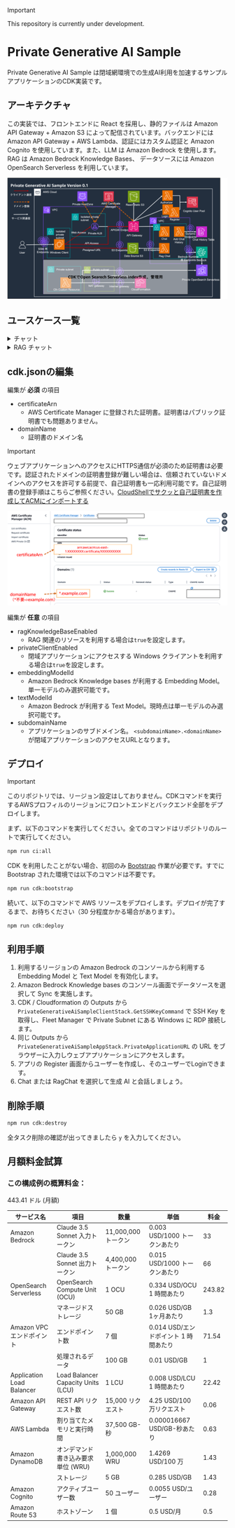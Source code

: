 > [!IMPORTANT]
> This repository is currently under development.

# Private Generative AI Sample 

Private Generative AI Sample は閉域網環境での生成AI利用を加速するサンプルアプリケーションのCDK実装です。

## アーキテクチャ

この実装では、フロントエンドに React を採用し、静的ファイルは Amazon API Gateway + Amazon S3 によって配信されています。バックエンドには Amazon API Gateway + AWS Lambda、認証にはカスタム認証と Amazon Cognito を使用しています。また、LLM は Amazon Bedrock を使用します。RAG は Amazon Bedrock Knowledge Bases、 データソースには Amazon OpenSearch Serverless を利用しています。

  <img src="/imgs/arch.png"/>


## ユースケース一覧

<details>
  <summary>チャット</summary>

  大規模言語モデル (LLM) とチャット形式で対話することができます。LLM と直接対話するプラットフォームが存在するおかげで、細かいユースケースや新しいユースケースに迅速に対応することができます。また、プロンプトエンジニアリングの検証用環境としても有効です。

</details>

<details>
   <summary>RAG チャット</summary>

  RAG は LLM が苦手な最新の情報やドメイン知識を外部から伝えることで、本来なら回答できない内容にも答えられるようにする手法です。それと同時に、根拠に基づいた回答のみを許すため、LLM にありがちな「それっぽい間違った情報」を回答させないという効果もあります。例えば、社内ドキュメントを LLM に渡せば、社内の問い合わせ対応が自動化できます。このリポジトリでは Knowledge Base から情報を取得します。

</details>

## cdk.jsonの編集

編集が **必須** の項目

- certificateArn
  - AWS Certificate Manager に登録された証明書。証明書はパブリック証明書でも問題ありません。
- domainName
  - 証明書のドメイン名

> [!IMPORTANT]
> ウェブアプリケーションへのアクセスにHTTPS通信が必須のため証明書は必要です。認証されたドメインの証明書登録が難しい場合は、信頼されていないドメインへのアクセスを許可する前提で、自己証明書も一応利用可能です。自己証明書の登録手順はこちらご参照ください。[CloudShellでサクッと自己証明書を作成してACMにインポートする](https://dev.classmethod.jp/articles/aws-acm-import-cloudshell/)

<img src="/imgs/acm.png"/>

編集が **任意** の項目

- ragKnowledgeBaseEnabled
  - RAG 関連のリソースを利用する場合は`true`を設定します。
- privateClientEnabled
  - 閉域アプリケーションにアクセスする Windows クライアントを利用する場合は`true`を設定します。
- embeddingModelId
  - Amazon Bedrock Knowledge bases が利用する Embedding Model。単一モデルのみ選択可能です。
- textModelId
   - Amazon Bedrock が利用する Text Model。現時点は単一モデルのみ選択可能です。
- subdomainName
  - アプリケーションのサブドメイン名。 `<subdomainName>.<domainName>` が閉域アプリケーションのアクセスURLとなります。
## デプロイ

> [!IMPORTANT]
> このリポジトリでは、リージョン設定はしておりません。CDKコマンドを実行するAWSプロフィルのリージョンにフロントエンドとバックエンド全部をデプロイします。

まず、以下のコマンドを実行してください。全てのコマンドはリポジトリのルートで実行してください。

```bash
npm run ci:all
```

CDK を利用したことがない場合、初回のみ [Bootstrap](https://docs.aws.amazon.com/ja_jp/cdk/v2/guide/bootstrapping.html) 作業が必要です。すでに Bootstrap された環境では以下のコマンドは不要です。

```bash
npm run cdk:bootstrap
```

続いて、以下のコマンドで AWS リソースをデプロイします。デプロイが完了するまで、お待ちください（30 分程度かかる場合があります）。

```bash
npm run cdk:deploy
```

## 利用手順

1. 利用するリージョンの Amazon Bedrock のコンソールから利用する Embedding Model と Text Model を有効化します。
2. Amazon Bedrock Knowledge bases のコンソール画面でデータソースを選択して Sync を実施します。
3. CDK / Cloudformation の Outputs から `PrivateGenerativeAiSampleClientStack.GetSSHKeyCommand` で SSH Key を取得し、Fleet Manager で Private Subnet にある Windows に RDP 接続します。
4. 同じ Outputs から `PrivateGenerativeAiSampleAppStack.PrivateApplicationURL` の URL をブラウザーに入力しウェブアプリケーションにアクセスします。
5. アプリの Register 画面からユーザーを作成し、そのユーザーでLoginできます。
6. Chat または RagChat を選択して生成 AI と会話しましょう。

## 削除手順

```bash
npm run cdk:destroy 
```
全タスク削除の確認が出ってきましたら `y` を入力してください。

## 月額料金試算
### この構成例の概算料金：
443.41 ドル (月額)

| サービス名 | 項目 | 数量 | 単価 | 料金
| ---- | ---- | ---- | ---- | ---- |
| Amazon Bedrock | Claude 3.5 Sonnet 入力トークン | 11,000,000 トークン | 0.003 USD/1000 トークンあたり | 33 |
| | Claude 3.5 Sonnet 出力トークン | 4,400,000 トークン | 0.015 USD/1000 トークンあたり | 66 |
| OpenSearch Serverless | OpenSearch Compute Unit (OCU) | 1 OCU | 0.334 USD/OCU 1 時間あたり | 243.82 |
| | マネージドストレージ | 50 GB | 0.026 USD/GB 1ヶ月あたり | 1.3 |
| Amazon VPC エンドポイント | エンドポイント数 | 7 個 | 0.014 USD/エンドポイント 1 時間あたり | 71.54 |
| | 処理されるデータ | 100 GB | 0.01 USD/GB | 1 |
| Application Load Balancer | Load Balancer Capacity Units (LCU)| 1 LCU | 0.008 USD/LCU 1 時間あたり | 22.42 |
| Amazon API Gateway | REST API リクエスト数 | 15,000 リクエスト | 4.25 USD/100 万リクエスト | 0.06 |
| AWS Lambda | 割り当てたメモリと実行時間	| 37,500 GB-秒 | 0.000016667 USD/GB-秒あたり | 0.63 |
| Amazon DynamoDB | オンデマンド 書き込み要求単位 (WRU)	| 1,000,000 WRU	 | 1.4269 USD/100 万 | 1.43 |
| | ストレージ | 5 GB | 0.285 USD/GB	 | 1.43 |
| Amazon Cognito | アクティブユーザー数 | 50 ユーザー | 0.0055 USD/ユーザー | 0.28 |
| Amazon Route 53 | ホストゾーン | 1 個 | 0.5 USD/月 | 0.5 |